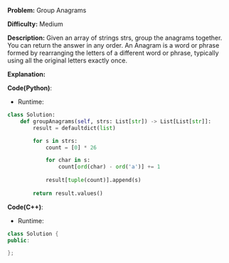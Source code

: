 **Problem:** Group Anagrams

**Difficulty:** Medium

**Description:** Given an array of strings strs, group the anagrams together. You can return the answer in any order. An Anagram is a word or phrase formed by rearranging the letters of a different word or phrase, typically using all the original letters exactly once.

**Explanation:**
<text here>


**Code(Python)**:

* Runtime: 
```Python
class Solution:
    def groupAnagrams(self, strs: List[str]) -> List[List[str]]:
        result = defaultdict(list)

        for s in strs:
            count = [0] * 26

            for char in s:
                count[ord(char) - ord('a')] += 1
            
            result[tuple(count)].append(s)
 
        return result.values()
```

**Code(C++)**:
* Runtime: 
```C++
class Solution {
public:

};
```
